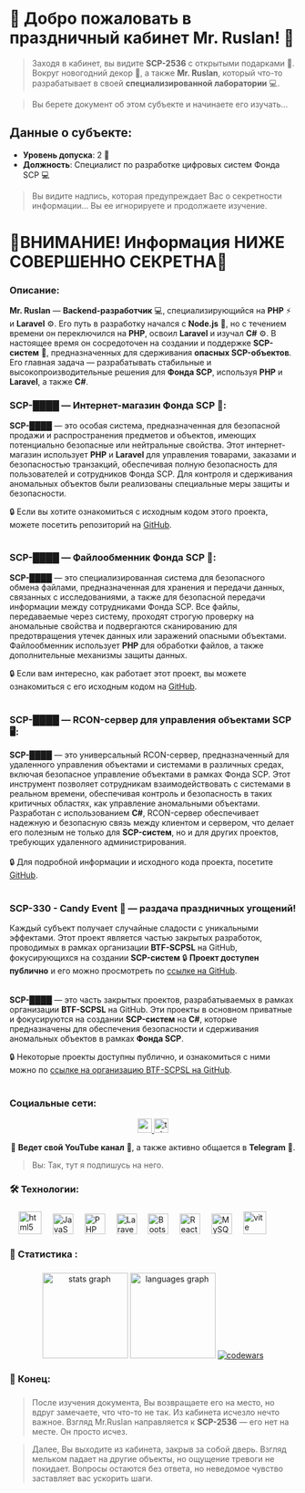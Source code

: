 # 🎅 Добро пожаловать в праздничный кабинет **Mr. Ruslan**! 🎄

> Заходя в кабинет, вы видите **SCP-2536** с открытыми подарками 🎁. Вокруг новогодний декор 🎄, а также **Mr. Ruslan**, который что-то разрабатывает в своей **специализированной лаборатории** 💻.

> Вы берете документ об этом субъекте и начинаете его изучать...

## Данные о субъекте:
- **Уровень допуска**: 2 🔑
- **Должность**: Специалист по разработке цифровых систем Фонда SCP 💻

> Вы видите надпись, которая предупреждает Вас о секретности информации... Вы ее игнорируете и продолжаете изучение.

# 🚨**ВНИМАНИЕ!** Информация НИЖЕ СОВЕРШЕННО СЕКРЕТНА🚨


### Описание:
**Mr. Ruslan** — **Backend-разработчик** 💻, специализирующийся на **PHP** ⚡ и **Laravel** ⚙️. Его путь в разработку начался с **Node.js** 🚀, но с течением времени он переключился на **PHP**, освоил **Laravel** и изучал **C#** ⚙️. В настоящее время он сосредоточен на создании и поддержке **SCP-систем** 🛑, предназначенных для сдерживания **опасных SCP-объектов**. Его главная задача — разрабатывать стабильные и высокопроизводительные решения для **Фонда SCP**, используя **PHP** и **Laravel**, а также **C#**.

### SCP-████ — **Интернет-магазин Фонда SCP** 🛒:
**SCP-████** — это особая система, предназначенная для безопасной продажи и распространения предметов и объектов, имеющих потенциально безопасные или нейтральные свойства. Этот интернет-магазин использует **PHP** и **Laravel** для управления товарами, заказами и безопасностью транзакций, обеспечивая полную безопасность для пользователей и сотрудников Фонда SCP. Для контроля и сдерживания аномальных объектов были реализованы специальные меры защиты и безопасности.

🔒 Если вы хотите ознакомиться с исходным кодом этого проекта, можете посетить репозиторий на [GitHub](https://github.com/RuslanSamburov/shop).
</br></br>
### SCP-████ — **Файлообменник Фонда SCP** 📂:
**SCP-████** — это специализированная система для безопасного обмена файлами, предназначенная для хранения и передачи данных, связанных с исследованиями, а также для безопасной передачи информации между сотрудниками Фонда SCP. Все файлы, передаваемые через систему, проходят строгую проверку на аномальные свойства и подвергаются сканированию для предотвращения утечек данных или заражений опасными объектами. Файлообменник использует **PHP** для обработки файлов, а также дополнительные механизмы защиты данных.

🔒 Если вам интересно, как работает этот проект, вы можете ознакомиться с его исходным кодом на [GitHub](https://github.com/RuslanSamburov/storage).
</br></br>
### SCP-████ — **RCON-сервер для управления объектами SCP** 🖥️:
**SCP-████** — это универсальный RCON-сервер, предназначенный для удаленного управления объектами и системами в различных средах, включая безопасное управление объектами в рамках Фонда SCP. Этот инструмент позволяет сотрудникам взаимодействовать с системами в реальном времени, обеспечивая контроль и безопасность в таких критичных областях, как управление аномальными объектами. Разработан с использованием **C#**, RCON-сервер обеспечивает надежную и безопасную связь между клиентом и сервером, что делает его полезным не только для **SCP-систем**, но и для других проектов, требующих удаленного администрирования.
</br></br>
🔒 Для подробной информации и исходного кода проекта, посетите [GitHub](https://github.com/RuslanSamburov/RconApi).
</br></br>
### SCP-330 - **Candy Event** 🍬 — раздача праздничных угощений!  
Каждый субъект получает случайные сладости с уникальными эффектами.
Этот проект является частью закрытых разработок, проводимых в рамках организации **BTF-SCPSL** на GitHub, фокусирующихся на создании **SCP-систем** 
  🔒 **Проект доступен публично** и его можно просмотреть по [ссылке на GitHub](https://github.com/RuslanSamburov/CandyEventScpSL).
</br></br></br>
**SCP-████** — это часть закрытых проектов, разрабатываемых в рамках организации **BTF-SCPSL** на GitHub. Эти проекты в основном приватные и фокусируются на создании **SCP-систем** на **C#**, которые предназначены для обеспечения безопасности и сдерживания аномальных объектов в рамках **Фонда SCP**.

🔒 Некоторые проекты доступны публично, и ознакомиться с ними можно по [ссылке на организацию BTF-SCPSL на GitHub](https://github.com/BTF-SCPSL).
</br></br>
### Социальные сети:
<div align="center">
  <a href="https://www.youtube.com/channel/UCwqtwVjmPYD0PYCng35fHSQ" target="_blank">
    <img src="https://img.shields.io/static/v1?message=Youtube&logo=youtube&label=&color=FF0000&logoColor=white&labelColor=&style=for-the-badge" height="25" alt="youtube logo"  />
  </a>
  <a href="https://t.me/ruslan0308c" target="_blank">
    <img src="https://img.shields.io/static/v1?message=Telegram&logo=telegram&label=&color=2CA5E0&logoColor=white&labelColor=&style=for-the-badge" height="25" alt="telegram logo"  />
  </a>
</div>

<p align="center">
  💬 <strong>Ведет свой YouTube канал</strong> 🎥, а также активно общается в <strong>Telegram</strong> 📱.
</p>

> Вы: Так, тут я подпишусь на него.

<h3 align="left">🛠 Технологии:</h3>

###

<div align="left">
  <img width="12" />
  <img src="https://cdn.jsdelivr.net/gh/devicons/devicon/icons/html5/html5-original.svg" height="40" alt="html5 logo"  />
  <img width="12" />                                                                                                                                                                                                                                     
  <a href="https://developer.mozilla.org/en-US/docs/Web/JavaScript" target="_blank" rel="noreferrer"><img src="https://raw.githubusercontent.com/danielcranney/readme-generator/main/public/icons/skills/javascript-colored.svg" width="36" height="36" alt="JavaScript" /></a>
  <img width="12" />  
  <a href="https://www.php.net/" target="_blank" rel="noreferrer"><img src="https://raw.githubusercontent.com/danielcranney/readme-generator/main/public/icons/skills/php-colored.svg" width="36" height="36" alt="PHP" /></a>
  <img width="12" />
  <a href="https://laravel.com/" target="_blank" rel="noreferrer"><img src="https://raw.githubusercontent.com/danielcranney/readme-generator/main/public/icons/skills/laravel-colored.svg" width="36" height="36" alt="Laravel" /></a>
  <img width="12" />
  <a href="https://getbootstrap.com/" target="_blank" rel="noreferrer"><img src="https://raw.githubusercontent.com/danielcranney/readme-generator/main/public/icons/skills/bootstrap-colored.svg" width="36" height="36" alt="Bootstrap" /></a>
  <img width="12" />
  <a href="https://reactjs.org/" target="_blank" rel="noreferrer"><img src="https://raw.githubusercontent.com/danielcranney/readme-generator/main/public/icons/skills/react-colored.svg" width="36" height="36" alt="React" /></a>
  <img width="12" />
  <a href="https://www.mysql.com/" target="_blank" rel="noreferrer"><img src="https://raw.githubusercontent.com/danielcranney/readme-generator/main/public/icons/skills/mysql-colored.svg" width="36" height="36" alt="MySQL" /></a>
  <img width="12" />
  <a href="https://vitejs.dev/" target="_blank" rel="noreferrer"><img src="https://skillicons.dev/icons?i=vite" height="40" alt="vite logo"  /></a>
</div>

###

<h3 align="left">🎁 Статистика :</h3>

###

<div align="center">
  <img src="https://github-readme-stats.vercel.app/api?username=ruslansamburov&hide_title=false&hide_rank=false&show_icons=true&include_all_commits=true&count_private=true&disable_animations=false&theme=dracula&locale=en&hide_border=false&order=1" height="150" alt="stats graph"  />
  <img src="https://github-readme-stats.vercel.app/api/top-langs?username=ruslansamburov&locale=en&hide_title=false&layout=compact&card_width=320&langs_count=5&theme=dracula&hide_border=false&order=2" height="150" alt="languages graph"  />
  <a href="https://www.codewars.com/users/RuslanSamburov">
    <img src="https://www.codewars.com/users/RuslanSamburov/badges/large" alt="codewars" />
  </a>
</div>

###

<h3 align="left">🛑 Конец:</h3>

###

> После изучения документа, Вы возвращаете его на место, но вдруг замечаете, что что-то не так. Из кабинета исчезло нечто важное. Взгляд Mr.Ruslan направляется к **SCP-2536** — его нет на месте. Он просто исчез.

> Далее, Вы выходите из кабинета, закрыв за собой дверь. Взгляд мельком падает на другие объекты, но ощущение тревоги не покидает. Вопросы остаются без ответа, но неведомое чувство заставляет вас ускорить шаги.

